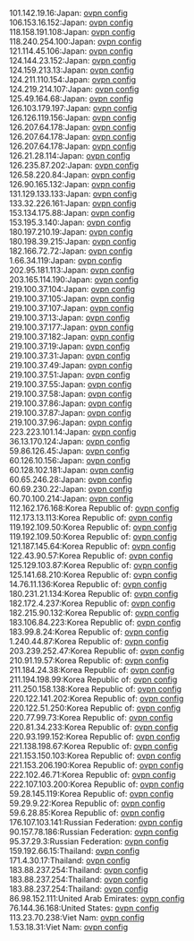 101.142.19.16:Japan: [ovpn config](vpn/101_142_19_16.ovpn)  
106.153.16.152:Japan: [ovpn config](vpn/106_153_16_152.ovpn)  
118.158.191.108:Japan: [ovpn config](vpn/118_158_191_108.ovpn)  
118.240.254.100:Japan: [ovpn config](vpn/118_240_254_100.ovpn)  
121.114.45.106:Japan: [ovpn config](vpn/121_114_45_106.ovpn)  
124.144.23.152:Japan: [ovpn config](vpn/124_144_23_152.ovpn)  
124.159.213.13:Japan: [ovpn config](vpn/124_159_213_13.ovpn)  
124.211.110.154:Japan: [ovpn config](vpn/124_211_110_154.ovpn)  
124.219.214.107:Japan: [ovpn config](vpn/124_219_214_107.ovpn)  
125.49.164.68:Japan: [ovpn config](vpn/125_49_164_68.ovpn)  
126.103.179.197:Japan: [ovpn config](vpn/126_103_179_197.ovpn)  
126.126.119.156:Japan: [ovpn config](vpn/126_126_119_156.ovpn)  
126.207.64.178:Japan: [ovpn config](vpn/126_207_64_178.ovpn)  
126.207.64.178:Japan: [ovpn config](vpn/126_207_64_178.ovpn)  
126.207.64.178:Japan: [ovpn config](vpn/126_207_64_178.ovpn)  
126.21.28.114:Japan: [ovpn config](vpn/126_21_28_114.ovpn)  
126.235.87.202:Japan: [ovpn config](vpn/126_235_87_202.ovpn)  
126.58.220.84:Japan: [ovpn config](vpn/126_58_220_84.ovpn)  
126.90.165.132:Japan: [ovpn config](vpn/126_90_165_132.ovpn)  
131.129.133.133:Japan: [ovpn config](vpn/131_129_133_133.ovpn)  
133.32.226.161:Japan: [ovpn config](vpn/133_32_226_161.ovpn)  
153.134.175.88:Japan: [ovpn config](vpn/153_134_175_88.ovpn)  
153.195.3.140:Japan: [ovpn config](vpn/153_195_3_140.ovpn)  
180.197.210.19:Japan: [ovpn config](vpn/180_197_210_19.ovpn)  
180.198.39.215:Japan: [ovpn config](vpn/180_198_39_215.ovpn)  
182.166.72.72:Japan: [ovpn config](vpn/182_166_72_72.ovpn)  
1.66.34.119:Japan: [ovpn config](vpn/1_66_34_119.ovpn)  
202.95.181.113:Japan: [ovpn config](vpn/202_95_181_113.ovpn)  
203.165.114.190:Japan: [ovpn config](vpn/203_165_114_190.ovpn)  
219.100.37.104:Japan: [ovpn config](vpn/219_100_37_104.ovpn)  
219.100.37.105:Japan: [ovpn config](vpn/219_100_37_105.ovpn)  
219.100.37.107:Japan: [ovpn config](vpn/219_100_37_107.ovpn)  
219.100.37.13:Japan: [ovpn config](vpn/219_100_37_13.ovpn)  
219.100.37.177:Japan: [ovpn config](vpn/219_100_37_177.ovpn)  
219.100.37.182:Japan: [ovpn config](vpn/219_100_37_182.ovpn)  
219.100.37.19:Japan: [ovpn config](vpn/219_100_37_19.ovpn)  
219.100.37.31:Japan: [ovpn config](vpn/219_100_37_31.ovpn)  
219.100.37.49:Japan: [ovpn config](vpn/219_100_37_49.ovpn)  
219.100.37.51:Japan: [ovpn config](vpn/219_100_37_51.ovpn)  
219.100.37.55:Japan: [ovpn config](vpn/219_100_37_55.ovpn)  
219.100.37.58:Japan: [ovpn config](vpn/219_100_37_58.ovpn)  
219.100.37.86:Japan: [ovpn config](vpn/219_100_37_86.ovpn)  
219.100.37.87:Japan: [ovpn config](vpn/219_100_37_87.ovpn)  
219.100.37.96:Japan: [ovpn config](vpn/219_100_37_96.ovpn)  
223.223.101.14:Japan: [ovpn config](vpn/223_223_101_14.ovpn)  
36.13.170.124:Japan: [ovpn config](vpn/36_13_170_124.ovpn)  
59.86.126.45:Japan: [ovpn config](vpn/59_86_126_45.ovpn)  
60.126.10.156:Japan: [ovpn config](vpn/60_126_10_156.ovpn)  
60.128.102.181:Japan: [ovpn config](vpn/60_128_102_181.ovpn)  
60.65.246.28:Japan: [ovpn config](vpn/60_65_246_28.ovpn)  
60.69.230.22:Japan: [ovpn config](vpn/60_69_230_22.ovpn)  
60.70.100.214:Japan: [ovpn config](vpn/60_70_100_214.ovpn)  
112.162.176.168:Korea Republic of: [ovpn config](vpn/112_162_176_168.ovpn)  
112.173.13.113:Korea Republic of: [ovpn config](vpn/112_173_13_113.ovpn)  
119.192.109.50:Korea Republic of: [ovpn config](vpn/119_192_109_50.ovpn)  
119.192.109.50:Korea Republic of: [ovpn config](vpn/119_192_109_50.ovpn)  
121.187.145.64:Korea Republic of: [ovpn config](vpn/121_187_145_64.ovpn)  
122.43.90.57:Korea Republic of: [ovpn config](vpn/122_43_90_57.ovpn)  
125.129.103.87:Korea Republic of: [ovpn config](vpn/125_129_103_87.ovpn)  
125.141.68.210:Korea Republic of: [ovpn config](vpn/125_141_68_210.ovpn)  
14.76.11.136:Korea Republic of: [ovpn config](vpn/14_76_11_136.ovpn)  
180.231.21.134:Korea Republic of: [ovpn config](vpn/180_231_21_134.ovpn)  
182.172.4.237:Korea Republic of: [ovpn config](vpn/182_172_4_237.ovpn)  
182.215.90.132:Korea Republic of: [ovpn config](vpn/182_215_90_132.ovpn)  
183.106.84.223:Korea Republic of: [ovpn config](vpn/183_106_84_223.ovpn)  
183.99.8.24:Korea Republic of: [ovpn config](vpn/183_99_8_24.ovpn)  
1.240.44.87:Korea Republic of: [ovpn config](vpn/1_240_44_87.ovpn)  
203.239.252.47:Korea Republic of: [ovpn config](vpn/203_239_252_47.ovpn)  
210.91.19.57:Korea Republic of: [ovpn config](vpn/210_91_19_57.ovpn)  
211.184.24.38:Korea Republic of: [ovpn config](vpn/211_184_24_38.ovpn)  
211.194.198.99:Korea Republic of: [ovpn config](vpn/211_194_198_99.ovpn)  
211.250.158.138:Korea Republic of: [ovpn config](vpn/211_250_158_138.ovpn)  
220.122.141.202:Korea Republic of: [ovpn config](vpn/220_122_141_202.ovpn)  
220.122.51.250:Korea Republic of: [ovpn config](vpn/220_122_51_250.ovpn)  
220.77.99.73:Korea Republic of: [ovpn config](vpn/220_77_99_73.ovpn)  
220.81.34.233:Korea Republic of: [ovpn config](vpn/220_81_34_233.ovpn)  
220.93.199.152:Korea Republic of: [ovpn config](vpn/220_93_199_152.ovpn)  
221.138.198.67:Korea Republic of: [ovpn config](vpn/221_138_198_67.ovpn)  
221.153.150.103:Korea Republic of: [ovpn config](vpn/221_153_150_103.ovpn)  
221.153.206.190:Korea Republic of: [ovpn config](vpn/221_153_206_190.ovpn)  
222.102.46.71:Korea Republic of: [ovpn config](vpn/222_102_46_71.ovpn)  
222.107.103.200:Korea Republic of: [ovpn config](vpn/222_107_103_200.ovpn)  
59.28.145.119:Korea Republic of: [ovpn config](vpn/59_28_145_119.ovpn)  
59.29.9.22:Korea Republic of: [ovpn config](vpn/59_29_9_22.ovpn)  
59.6.28.85:Korea Republic of: [ovpn config](vpn/59_6_28_85.ovpn)  
176.107.103.141:Russian Federation: [ovpn config](vpn/176_107_103_141.ovpn)  
90.157.78.186:Russian Federation: [ovpn config](vpn/90_157_78_186.ovpn)  
95.37.29.3:Russian Federation: [ovpn config](vpn/95_37_29_3.ovpn)  
159.192.66.15:Thailand: [ovpn config](vpn/159_192_66_15.ovpn)  
171.4.30.17:Thailand: [ovpn config](vpn/171_4_30_17.ovpn)  
183.88.237.254:Thailand: [ovpn config](vpn/183_88_237_254.ovpn)  
183.88.237.254:Thailand: [ovpn config](vpn/183_88_237_254.ovpn)  
183.88.237.254:Thailand: [ovpn config](vpn/183_88_237_254.ovpn)  
86.98.152.111:United Arab Emirates: [ovpn config](vpn/86_98_152_111.ovpn)  
76.144.36.168:United States: [ovpn config](vpn/76_144_36_168.ovpn)  
113.23.70.238:Viet Nam: [ovpn config](vpn/113_23_70_238.ovpn)  
1.53.18.31:Viet Nam: [ovpn config](vpn/1_53_18_31.ovpn)  
